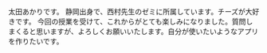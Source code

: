 太田あかりです。
静岡出身で、西村先生のゼミに所属しています。チーズが大好きです。
今回の授業を受けて、これからがとても楽しみになりました。質問しまくると思いますが、よろしくお願いいたします。自分が使いたいようなアプリを作りたいです。
